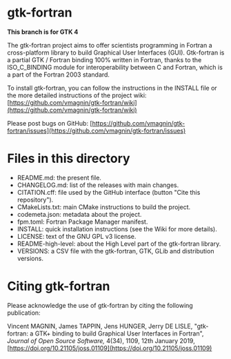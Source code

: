 # gtk-fortran

**This branch is for GTK 4**

The gtk-fortran project aims to offer scientists programming in Fortran a cross-platform library to build Graphical User Interfaces (GUI). Gtk-fortran is a partial GTK / Fortran binding 100% written in Fortran, thanks to the ISO_C_BINDING module for interoperability between C and Fortran, which is a part of the Fortran 2003 standard.

To install gtk-fortran, you can follow the instructions in the INSTALL file or the more detailed instructions of the project wiki:
[https://github.com/vmagnin/gtk-fortran/wiki](https://github.com/vmagnin/gtk-fortran/wiki)

Please post bugs on GitHub:
[https://github.com/vmagnin/gtk-fortran/issues](https://github.com/vmagnin/gtk-fortran/issues)


# Files in this directory

* README.md: the present file.
* CHANGELOG.md: list of the releases with main changes.
* CITATION.cff: file used by the GitHub interface (button "Cite this repository").
* CMakeLists.txt: main CMake instructions to build the project.
* codemeta.json: metadata about the project.
* fpm.toml: Fortran Package Manager manifest.
* INSTALL: quick installation instructions (see the Wiki for more details).
* LICENSE: text of the GNU GPL v3 license.
* README-high-level: about the High Level part of the gtk-fortran library.
* VERSIONS: a CSV file with the gtk-fortran, GTK, GLib and distribution versions.


# Citing gtk-fortran

Please acknowledge the use of gtk-fortran by citing the following publication:

Vincent MAGNIN, James TAPPIN, Jens HUNGER, Jerry DE LISLE, "gtk-fortran: a GTK+ binding to build Graphical User Interfaces in Fortran", _Journal of Open Source Software,_ 4(34), 1109, 12th January 2019, [https://doi.org/10.21105/joss.01109](https://doi.org/10.21105/joss.01109)

